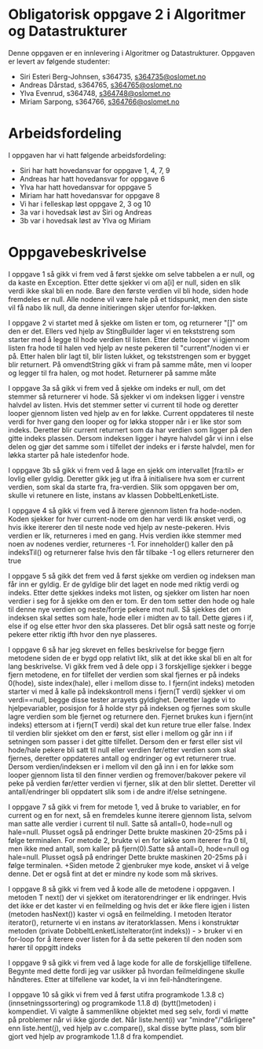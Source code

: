 # Obligatorisk oppgave 2 i Algoritmer og Datastrukturer

Denne oppgaven er en innlevering i Algoritmer og Datastrukturer. 
Oppgaven er levert av følgende studenter:
* Siri Esteri Berg-Johnsen, s364735, s364735@oslomet.no
* Andreas Dårstad, s364765, s364765@oslomet.no
* Ylva Evenrud, s364748, s364748@oslomet.no
* Miriam Sarpong, s364766, s364766@oslomet.no

# Arbeidsfordeling

I oppgaven har vi hatt følgende arbeidsfordeling:
* Siri har hatt hovedansvar for oppgave 1, 4, 7, 9
* Andreas har hatt hovedansvar for oppgave 6
* Ylva har hatt hovedansvar for oppgave 5 
* Miriam har hatt hovedansvar for oppgave 8
* Vi har i felleskap løst oppgave 2, 3 og 10
* 3a var i hovedsak løst av Siri og Andreas
* 3b var i hovedsak løst av Ylva og Miriam

# Oppgavebeskrivelse

I oppgave 1 så gikk vi frem ved å først sjekke om selve tabbelen a er null, og da kaste en Exception. Etter dette sjekker vi om a[i] er null, siden en slik verdi ikke skal bli en node. Bare den første verdien vil bli hode, siden hode fremdeles er null. Alle nodene vil være hale på et tidspunkt, men den siste vil få nabo lik null, da denne initieringen skjer utenfor for-løkken. 

I oppgave 2 vi startet med å sjekke om listen er tom, og returnerer "[]" om den er det. Ellers ved hjelp av StingBuilder lager vi en tekststreng som starter med å legge til hode verdien til listen. Etter dette looper vi igjennom listen fra hode til halen ved hjelp av neste pekeren til "current"/noden vi er på. Etter halen blir lagt til, blir listen lukket, og tekststrengen som er bygget blir returnert. 
På omvendtString gikk vi fram på samme måte, men vi looper og legger til fra halen, og mot hodet. Returnerer på samme måte

I oppgave 3a så gikk vi frem ved å sjekke om indeks er null, om det stemmer så returnerer vi hode.
Så sjekker vi om indeksen ligger i venstre halvdel av listen. Hvis det stemmer setter vi current til hode og deretter looper gjennom listen ved hjelp av en for løkke.
Current oppdateres til neste verdi for hver gang den looper og for løkka stopper når i er like stor som indeks. Deretter blir current returnert som da har verdien som ligger på den gitte indeks plassen.
Dersom indeksen ligger i høyre halvdel går vi inn i else delen og gjør det samme som i tilfellet der indeks er i første halvdel, men for løkka starter på hale istedenfor hode.

I oppgave 3b så gikk vi frem ved å lage en sjekk om intervallet [fra:til> er lovlig eller gyldig. Deretter gikk jeg ut ifra å initialisere hva som er current verdien, som skal da starte fra, fra-verdien. Slik som oppgaven ber om, skulle vi retunere en liste, instans av klassen DobbeltLenketListe. 

I oppgave 4 så gikk vi frem ved å iterere gjennom listen fra hode-noden. Koden sjekker for hver current-node om den har verdi lik ønsket verdi, og hvis ikke itererer den til neste node ved hjelp av neste-pekeren. Hvis verdien er lik, returneres i med en gang. Hvis verdien ikke stemmer med noen av nodenes verdier, returneres -1.
For inneholder() kaller den på indeksTil() og returnerer false hvis den får tilbake -1 og ellers returnerer den true

I oppgave 5 så gikk det frem ved å først sjekke om verdien og indeksen man får inn er gyldig. Er de gyldige blir det laget en node med riktig verdi og indeks. Etter dette sjekkes indeks mot listen, og sjekker om listen har noen verdier i seg for å sjekke om den er tom. Er den tom setter den hode og hale til denne nye verdien og neste/forrje pekere mot null. 
Så sjekkes det om indeksen skal settes som hale, hode eller i midten av to tall. Dette gjøres i if, else if og else etter hvor den ska plasseres. Det blir også satt neste og forrje pekere etter riktig ifth hvor den nye plasseres. 

I oppgave 6 så har jeg skrevet en felles beskrivelse for begge fjern metodene siden de er bygd opp relativt likt, slik at det ikke skal bli en alt for lang beskrivelse. 
Vi gikk frem ved å dele opp i 3 forskjellige sjekker i begge fjern metodene, en for tilfellet der verdien som skal fjernes er på indeks 0(hode), siste index(hale), eller i mellom disse to.
I fjern(int indeks) metoden starter vi med å kalle på indekskontroll mens i fjern(T verdi) sjekker vi om verdi==null, begge disse tester arrayets gyldighet. 
Deretter lagde vi to hjelpevariabler, posisjon for å holde styr på indeksen og fjernes som skulle lagre verdien som ble fjernet og returnere den. 
Fjernet brukes kun i fjern(int indeks) ettersom at i fjern(T verdi) skal det kun reture true eller false. 
Index til verdien blir sjekket om den er først, sist eller i mellom og går inn i if setningen som passer i det gitte tilfellet.
Dersom den er først eller sist vil hode/hale pekere bli satt til null eller verdien før/etter verdien som skal fjernes, deretter oppdateres antall og endringer og evt returnerer true.
Dersom verdien/indeksen er i mellom vil den gå inn i en for løkke som looper gjennom lista til den finner verdien og fremover/bakover pekere vil peke på verdien før/etter verdien vi fjerner, slik at den blir slettet.
Deretter vil antall/endringer bli oppdatert slik som i de andre if/else setningene.

I oppgave 7 så gikk vi frem for metode 1, ved å bruke to variabler, en for current og en for next, så en fremdeles 
kunne iterere gjennom lista, selvom man satte alle verdier i current til null. Satte så antall=0, hode=null og
hale=null. Plusset også på endringer
Dette brukte maskinen 20-25ms på i følge terminalen.
For metode 2, brukte vi en for løkke som itererer fra 0 til, men ikke med antall, som kaller på fjern(0).Satte så antall=0, hode=null og
hale=null. Plusset også på endringer
Dette brukte maskinen 20-25ms på i følge terminalen.
+Siden metode 2 gjenbruker mye kode, ønsket vi å velge denne. Det er også fint at det er mindre ny kode som må skrives.

I oppgave 8 så gikk vi frem ved å kode alle de metodene i oppgaven. I metoden T next() der vi sjekket om 
iteratorendringer er lik endringer. Hvis det ikke er det kaster vi en feilmelding og hvis det er ikke flere igjen
i listen (metoden hasNext()) kaster vi også en feilmelding. I metoden Iterator<T> iterator(), 
returnerte vi en instans av iteratorklassen. Mens i konstruktør metoden
(private  DobbeltLenketListeIterator(int  indeks)) - >
bruker vi en for-loop for å iterere over listen for å da sette pekeren til den noden som hører til oppgitt indeks

I oppgave 9 så gikk vi frem ved å lage kode for alle de forskjellige tilfellene. Begynte med dette fordi jeg var usikker
på hvordan feilmeldingene skulle håndteres. Etter at tilfellene var kodet, la vi inn feil-håndteringene.


I oppgave 10 så gikk vi frem ved å først utifra programkode 1.3.8 c) (innsetningssortering) og programkode 1.1.8 d) (bytt()metoden) i kompendiet. 
Vi valgte å sammenlikne objektet med seg selv, fordi vi møtte på problemer når vi ikke gjorde det. Når liste.hent(i) var "mindre"/"dårligere" 
enn liste.hent(j), ved hjelp av c.compare(), skal disse bytte plass, som blir gjort ved hjelp av programkode 1.1.8 d fra kompendiet.
